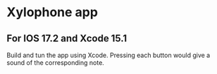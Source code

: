 # Xylophone app
## For IOS 17.2 and Xcode 15.1

Build and tun the app using Xcode.
Pressing each button would give a sound of the corresponding note. 
